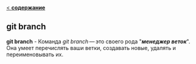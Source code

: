 [< **содержание**](./readme.md)

## git branch

**git branch** - Команда *git branch* — это своего рода "***менеджер веток***". Она умеет перечислять ваши ветки, создавать новые, удалять и переименовывать их.